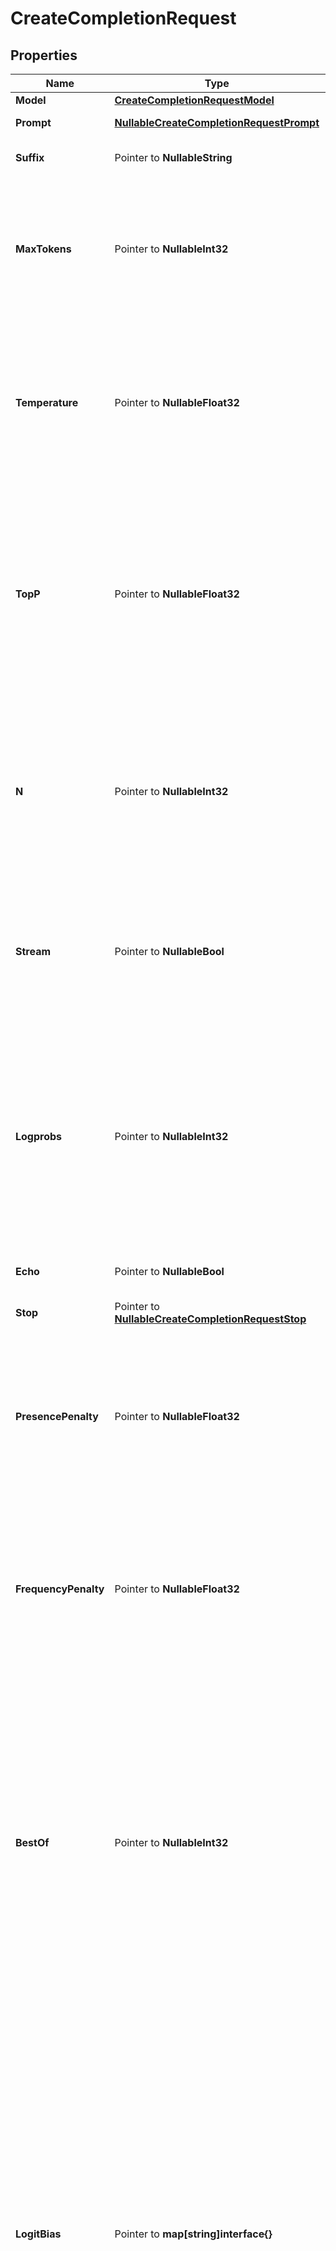 # CreateCompletionRequest

## Properties

Name | Type | Description | Notes
------------ | ------------- | ------------- | -------------
**Model** | [**CreateCompletionRequestModel**](CreateCompletionRequestModel.md) |  | 
**Prompt** | [**NullableCreateCompletionRequestPrompt**](CreateCompletionRequestPrompt.md) |  | [default to <|endoftext|>]
**Suffix** | Pointer to **NullableString** | The suffix that comes after a completion of inserted text. | [optional] 
**MaxTokens** | Pointer to **NullableInt32** | The maximum number of [tokens](/tokenizer) to generate in the completion.  The token count of your prompt plus &#x60;max_tokens&#x60; cannot exceed the model&#39;s context length. [Example Python code](https://github.com/openai/openai-cookbook/blob/main/examples/How_to_count_tokens_with_tiktoken.ipynb) for counting tokens.  | [optional] [default to 16]
**Temperature** | Pointer to **NullableFloat32** | What sampling temperature to use, between 0 and 2. Higher values like 0.8 will make the output more random, while lower values like 0.2 will make it more focused and deterministic.  We generally recommend altering this or &#x60;top_p&#x60; but not both.  | [optional] [default to 1]
**TopP** | Pointer to **NullableFloat32** | An alternative to sampling with temperature, called nucleus sampling, where the model considers the results of the tokens with top_p probability mass. So 0.1 means only the tokens comprising the top 10% probability mass are considered.  We generally recommend altering this or &#x60;temperature&#x60; but not both.  | [optional] [default to 1]
**N** | Pointer to **NullableInt32** | How many completions to generate for each prompt.  **Note:** Because this parameter generates many completions, it can quickly consume your token quota. Use carefully and ensure that you have reasonable settings for &#x60;max_tokens&#x60; and &#x60;stop&#x60;.  | [optional] [default to 1]
**Stream** | Pointer to **NullableBool** | Whether to stream back partial progress. If set, tokens will be sent as data-only [server-sent events](https://developer.mozilla.org/en-US/docs/Web/API/Server-sent_events/Using_server-sent_events#Event_stream_format) as they become available, with the stream terminated by a &#x60;data: [DONE]&#x60; message. [Example Python code](https://github.com/openai/openai-cookbook/blob/main/examples/How_to_stream_completions.ipynb).  | [optional] [default to false]
**Logprobs** | Pointer to **NullableInt32** | Include the log probabilities on the &#x60;logprobs&#x60; most likely tokens, as well the chosen tokens. For example, if &#x60;logprobs&#x60; is 5, the API will return a list of the 5 most likely tokens. The API will always return the &#x60;logprob&#x60; of the sampled token, so there may be up to &#x60;logprobs+1&#x60; elements in the response.  The maximum value for &#x60;logprobs&#x60; is 5.  | [optional] 
**Echo** | Pointer to **NullableBool** | Echo back the prompt in addition to the completion  | [optional] [default to false]
**Stop** | Pointer to [**NullableCreateCompletionRequestStop**](CreateCompletionRequestStop.md) |  | [optional] [default to null]
**PresencePenalty** | Pointer to **NullableFloat32** | Number between -2.0 and 2.0. Positive values penalize new tokens based on whether they appear in the text so far, increasing the model&#39;s likelihood to talk about new topics.  [See more information about frequency and presence penalties.](/docs/api-reference/parameter-details)  | [optional] [default to 0]
**FrequencyPenalty** | Pointer to **NullableFloat32** | Number between -2.0 and 2.0. Positive values penalize new tokens based on their existing frequency in the text so far, decreasing the model&#39;s likelihood to repeat the same line verbatim.  [See more information about frequency and presence penalties.](/docs/api-reference/parameter-details)  | [optional] [default to 0]
**BestOf** | Pointer to **NullableInt32** | Generates &#x60;best_of&#x60; completions server-side and returns the \&quot;best\&quot; (the one with the highest log probability per token). Results cannot be streamed.  When used with &#x60;n&#x60;, &#x60;best_of&#x60; controls the number of candidate completions and &#x60;n&#x60; specifies how many to return – &#x60;best_of&#x60; must be greater than &#x60;n&#x60;.  **Note:** Because this parameter generates many completions, it can quickly consume your token quota. Use carefully and ensure that you have reasonable settings for &#x60;max_tokens&#x60; and &#x60;stop&#x60;.  | [optional] [default to 1]
**LogitBias** | Pointer to **map[string]interface{}** | Modify the likelihood of specified tokens appearing in the completion.  Accepts a json object that maps tokens (specified by their token ID in the GPT tokenizer) to an associated bias value from -100 to 100. You can use this [tokenizer tool](/tokenizer?view&#x3D;bpe) (which works for both GPT-2 and GPT-3) to convert text to token IDs. Mathematically, the bias is added to the logits generated by the model prior to sampling. The exact effect will vary per model, but values between -1 and 1 should decrease or increase likelihood of selection; values like -100 or 100 should result in a ban or exclusive selection of the relevant token.  As an example, you can pass &#x60;{\&quot;50256\&quot;: -100}&#x60; to prevent the &lt;|endoftext|&gt; token from being generated.  | [optional] 
**User** | Pointer to **string** | A unique identifier representing your end-user, which can help OpenAI to monitor and detect abuse. [Learn more](/docs/guides/safety-best-practices/end-user-ids).  | [optional] 

## Methods

### NewCreateCompletionRequest

`func NewCreateCompletionRequest(model CreateCompletionRequestModel, prompt NullableCreateCompletionRequestPrompt, ) *CreateCompletionRequest`

NewCreateCompletionRequest instantiates a new CreateCompletionRequest object
This constructor will assign default values to properties that have it defined,
and makes sure properties required by API are set, but the set of arguments
will change when the set of required properties is changed

### NewCreateCompletionRequestWithDefaults

`func NewCreateCompletionRequestWithDefaults() *CreateCompletionRequest`

NewCreateCompletionRequestWithDefaults instantiates a new CreateCompletionRequest object
This constructor will only assign default values to properties that have it defined,
but it doesn't guarantee that properties required by API are set

### GetModel

`func (o *CreateCompletionRequest) GetModel() CreateCompletionRequestModel`

GetModel returns the Model field if non-nil, zero value otherwise.

### GetModelOk

`func (o *CreateCompletionRequest) GetModelOk() (*CreateCompletionRequestModel, bool)`

GetModelOk returns a tuple with the Model field if it's non-nil, zero value otherwise
and a boolean to check if the value has been set.

### SetModel

`func (o *CreateCompletionRequest) SetModel(v CreateCompletionRequestModel)`

SetModel sets Model field to given value.


### GetPrompt

`func (o *CreateCompletionRequest) GetPrompt() CreateCompletionRequestPrompt`

GetPrompt returns the Prompt field if non-nil, zero value otherwise.

### GetPromptOk

`func (o *CreateCompletionRequest) GetPromptOk() (*CreateCompletionRequestPrompt, bool)`

GetPromptOk returns a tuple with the Prompt field if it's non-nil, zero value otherwise
and a boolean to check if the value has been set.

### SetPrompt

`func (o *CreateCompletionRequest) SetPrompt(v CreateCompletionRequestPrompt)`

SetPrompt sets Prompt field to given value.


### SetPromptNil

`func (o *CreateCompletionRequest) SetPromptNil(b bool)`

 SetPromptNil sets the value for Prompt to be an explicit nil

### UnsetPrompt
`func (o *CreateCompletionRequest) UnsetPrompt()`

UnsetPrompt ensures that no value is present for Prompt, not even an explicit nil
### GetSuffix

`func (o *CreateCompletionRequest) GetSuffix() string`

GetSuffix returns the Suffix field if non-nil, zero value otherwise.

### GetSuffixOk

`func (o *CreateCompletionRequest) GetSuffixOk() (*string, bool)`

GetSuffixOk returns a tuple with the Suffix field if it's non-nil, zero value otherwise
and a boolean to check if the value has been set.

### SetSuffix

`func (o *CreateCompletionRequest) SetSuffix(v string)`

SetSuffix sets Suffix field to given value.

### HasSuffix

`func (o *CreateCompletionRequest) HasSuffix() bool`

HasSuffix returns a boolean if a field has been set.

### SetSuffixNil

`func (o *CreateCompletionRequest) SetSuffixNil(b bool)`

 SetSuffixNil sets the value for Suffix to be an explicit nil

### UnsetSuffix
`func (o *CreateCompletionRequest) UnsetSuffix()`

UnsetSuffix ensures that no value is present for Suffix, not even an explicit nil
### GetMaxTokens

`func (o *CreateCompletionRequest) GetMaxTokens() int32`

GetMaxTokens returns the MaxTokens field if non-nil, zero value otherwise.

### GetMaxTokensOk

`func (o *CreateCompletionRequest) GetMaxTokensOk() (*int32, bool)`

GetMaxTokensOk returns a tuple with the MaxTokens field if it's non-nil, zero value otherwise
and a boolean to check if the value has been set.

### SetMaxTokens

`func (o *CreateCompletionRequest) SetMaxTokens(v int32)`

SetMaxTokens sets MaxTokens field to given value.

### HasMaxTokens

`func (o *CreateCompletionRequest) HasMaxTokens() bool`

HasMaxTokens returns a boolean if a field has been set.

### SetMaxTokensNil

`func (o *CreateCompletionRequest) SetMaxTokensNil(b bool)`

 SetMaxTokensNil sets the value for MaxTokens to be an explicit nil

### UnsetMaxTokens
`func (o *CreateCompletionRequest) UnsetMaxTokens()`

UnsetMaxTokens ensures that no value is present for MaxTokens, not even an explicit nil
### GetTemperature

`func (o *CreateCompletionRequest) GetTemperature() float32`

GetTemperature returns the Temperature field if non-nil, zero value otherwise.

### GetTemperatureOk

`func (o *CreateCompletionRequest) GetTemperatureOk() (*float32, bool)`

GetTemperatureOk returns a tuple with the Temperature field if it's non-nil, zero value otherwise
and a boolean to check if the value has been set.

### SetTemperature

`func (o *CreateCompletionRequest) SetTemperature(v float32)`

SetTemperature sets Temperature field to given value.

### HasTemperature

`func (o *CreateCompletionRequest) HasTemperature() bool`

HasTemperature returns a boolean if a field has been set.

### SetTemperatureNil

`func (o *CreateCompletionRequest) SetTemperatureNil(b bool)`

 SetTemperatureNil sets the value for Temperature to be an explicit nil

### UnsetTemperature
`func (o *CreateCompletionRequest) UnsetTemperature()`

UnsetTemperature ensures that no value is present for Temperature, not even an explicit nil
### GetTopP

`func (o *CreateCompletionRequest) GetTopP() float32`

GetTopP returns the TopP field if non-nil, zero value otherwise.

### GetTopPOk

`func (o *CreateCompletionRequest) GetTopPOk() (*float32, bool)`

GetTopPOk returns a tuple with the TopP field if it's non-nil, zero value otherwise
and a boolean to check if the value has been set.

### SetTopP

`func (o *CreateCompletionRequest) SetTopP(v float32)`

SetTopP sets TopP field to given value.

### HasTopP

`func (o *CreateCompletionRequest) HasTopP() bool`

HasTopP returns a boolean if a field has been set.

### SetTopPNil

`func (o *CreateCompletionRequest) SetTopPNil(b bool)`

 SetTopPNil sets the value for TopP to be an explicit nil

### UnsetTopP
`func (o *CreateCompletionRequest) UnsetTopP()`

UnsetTopP ensures that no value is present for TopP, not even an explicit nil
### GetN

`func (o *CreateCompletionRequest) GetN() int32`

GetN returns the N field if non-nil, zero value otherwise.

### GetNOk

`func (o *CreateCompletionRequest) GetNOk() (*int32, bool)`

GetNOk returns a tuple with the N field if it's non-nil, zero value otherwise
and a boolean to check if the value has been set.

### SetN

`func (o *CreateCompletionRequest) SetN(v int32)`

SetN sets N field to given value.

### HasN

`func (o *CreateCompletionRequest) HasN() bool`

HasN returns a boolean if a field has been set.

### SetNNil

`func (o *CreateCompletionRequest) SetNNil(b bool)`

 SetNNil sets the value for N to be an explicit nil

### UnsetN
`func (o *CreateCompletionRequest) UnsetN()`

UnsetN ensures that no value is present for N, not even an explicit nil
### GetStream

`func (o *CreateCompletionRequest) GetStream() bool`

GetStream returns the Stream field if non-nil, zero value otherwise.

### GetStreamOk

`func (o *CreateCompletionRequest) GetStreamOk() (*bool, bool)`

GetStreamOk returns a tuple with the Stream field if it's non-nil, zero value otherwise
and a boolean to check if the value has been set.

### SetStream

`func (o *CreateCompletionRequest) SetStream(v bool)`

SetStream sets Stream field to given value.

### HasStream

`func (o *CreateCompletionRequest) HasStream() bool`

HasStream returns a boolean if a field has been set.

### SetStreamNil

`func (o *CreateCompletionRequest) SetStreamNil(b bool)`

 SetStreamNil sets the value for Stream to be an explicit nil

### UnsetStream
`func (o *CreateCompletionRequest) UnsetStream()`

UnsetStream ensures that no value is present for Stream, not even an explicit nil
### GetLogprobs

`func (o *CreateCompletionRequest) GetLogprobs() int32`

GetLogprobs returns the Logprobs field if non-nil, zero value otherwise.

### GetLogprobsOk

`func (o *CreateCompletionRequest) GetLogprobsOk() (*int32, bool)`

GetLogprobsOk returns a tuple with the Logprobs field if it's non-nil, zero value otherwise
and a boolean to check if the value has been set.

### SetLogprobs

`func (o *CreateCompletionRequest) SetLogprobs(v int32)`

SetLogprobs sets Logprobs field to given value.

### HasLogprobs

`func (o *CreateCompletionRequest) HasLogprobs() bool`

HasLogprobs returns a boolean if a field has been set.

### SetLogprobsNil

`func (o *CreateCompletionRequest) SetLogprobsNil(b bool)`

 SetLogprobsNil sets the value for Logprobs to be an explicit nil

### UnsetLogprobs
`func (o *CreateCompletionRequest) UnsetLogprobs()`

UnsetLogprobs ensures that no value is present for Logprobs, not even an explicit nil
### GetEcho

`func (o *CreateCompletionRequest) GetEcho() bool`

GetEcho returns the Echo field if non-nil, zero value otherwise.

### GetEchoOk

`func (o *CreateCompletionRequest) GetEchoOk() (*bool, bool)`

GetEchoOk returns a tuple with the Echo field if it's non-nil, zero value otherwise
and a boolean to check if the value has been set.

### SetEcho

`func (o *CreateCompletionRequest) SetEcho(v bool)`

SetEcho sets Echo field to given value.

### HasEcho

`func (o *CreateCompletionRequest) HasEcho() bool`

HasEcho returns a boolean if a field has been set.

### SetEchoNil

`func (o *CreateCompletionRequest) SetEchoNil(b bool)`

 SetEchoNil sets the value for Echo to be an explicit nil

### UnsetEcho
`func (o *CreateCompletionRequest) UnsetEcho()`

UnsetEcho ensures that no value is present for Echo, not even an explicit nil
### GetStop

`func (o *CreateCompletionRequest) GetStop() CreateCompletionRequestStop`

GetStop returns the Stop field if non-nil, zero value otherwise.

### GetStopOk

`func (o *CreateCompletionRequest) GetStopOk() (*CreateCompletionRequestStop, bool)`

GetStopOk returns a tuple with the Stop field if it's non-nil, zero value otherwise
and a boolean to check if the value has been set.

### SetStop

`func (o *CreateCompletionRequest) SetStop(v CreateCompletionRequestStop)`

SetStop sets Stop field to given value.

### HasStop

`func (o *CreateCompletionRequest) HasStop() bool`

HasStop returns a boolean if a field has been set.

### SetStopNil

`func (o *CreateCompletionRequest) SetStopNil(b bool)`

 SetStopNil sets the value for Stop to be an explicit nil

### UnsetStop
`func (o *CreateCompletionRequest) UnsetStop()`

UnsetStop ensures that no value is present for Stop, not even an explicit nil
### GetPresencePenalty

`func (o *CreateCompletionRequest) GetPresencePenalty() float32`

GetPresencePenalty returns the PresencePenalty field if non-nil, zero value otherwise.

### GetPresencePenaltyOk

`func (o *CreateCompletionRequest) GetPresencePenaltyOk() (*float32, bool)`

GetPresencePenaltyOk returns a tuple with the PresencePenalty field if it's non-nil, zero value otherwise
and a boolean to check if the value has been set.

### SetPresencePenalty

`func (o *CreateCompletionRequest) SetPresencePenalty(v float32)`

SetPresencePenalty sets PresencePenalty field to given value.

### HasPresencePenalty

`func (o *CreateCompletionRequest) HasPresencePenalty() bool`

HasPresencePenalty returns a boolean if a field has been set.

### SetPresencePenaltyNil

`func (o *CreateCompletionRequest) SetPresencePenaltyNil(b bool)`

 SetPresencePenaltyNil sets the value for PresencePenalty to be an explicit nil

### UnsetPresencePenalty
`func (o *CreateCompletionRequest) UnsetPresencePenalty()`

UnsetPresencePenalty ensures that no value is present for PresencePenalty, not even an explicit nil
### GetFrequencyPenalty

`func (o *CreateCompletionRequest) GetFrequencyPenalty() float32`

GetFrequencyPenalty returns the FrequencyPenalty field if non-nil, zero value otherwise.

### GetFrequencyPenaltyOk

`func (o *CreateCompletionRequest) GetFrequencyPenaltyOk() (*float32, bool)`

GetFrequencyPenaltyOk returns a tuple with the FrequencyPenalty field if it's non-nil, zero value otherwise
and a boolean to check if the value has been set.

### SetFrequencyPenalty

`func (o *CreateCompletionRequest) SetFrequencyPenalty(v float32)`

SetFrequencyPenalty sets FrequencyPenalty field to given value.

### HasFrequencyPenalty

`func (o *CreateCompletionRequest) HasFrequencyPenalty() bool`

HasFrequencyPenalty returns a boolean if a field has been set.

### SetFrequencyPenaltyNil

`func (o *CreateCompletionRequest) SetFrequencyPenaltyNil(b bool)`

 SetFrequencyPenaltyNil sets the value for FrequencyPenalty to be an explicit nil

### UnsetFrequencyPenalty
`func (o *CreateCompletionRequest) UnsetFrequencyPenalty()`

UnsetFrequencyPenalty ensures that no value is present for FrequencyPenalty, not even an explicit nil
### GetBestOf

`func (o *CreateCompletionRequest) GetBestOf() int32`

GetBestOf returns the BestOf field if non-nil, zero value otherwise.

### GetBestOfOk

`func (o *CreateCompletionRequest) GetBestOfOk() (*int32, bool)`

GetBestOfOk returns a tuple with the BestOf field if it's non-nil, zero value otherwise
and a boolean to check if the value has been set.

### SetBestOf

`func (o *CreateCompletionRequest) SetBestOf(v int32)`

SetBestOf sets BestOf field to given value.

### HasBestOf

`func (o *CreateCompletionRequest) HasBestOf() bool`

HasBestOf returns a boolean if a field has been set.

### SetBestOfNil

`func (o *CreateCompletionRequest) SetBestOfNil(b bool)`

 SetBestOfNil sets the value for BestOf to be an explicit nil

### UnsetBestOf
`func (o *CreateCompletionRequest) UnsetBestOf()`

UnsetBestOf ensures that no value is present for BestOf, not even an explicit nil
### GetLogitBias

`func (o *CreateCompletionRequest) GetLogitBias() map[string]interface{}`

GetLogitBias returns the LogitBias field if non-nil, zero value otherwise.

### GetLogitBiasOk

`func (o *CreateCompletionRequest) GetLogitBiasOk() (*map[string]interface{}, bool)`

GetLogitBiasOk returns a tuple with the LogitBias field if it's non-nil, zero value otherwise
and a boolean to check if the value has been set.

### SetLogitBias

`func (o *CreateCompletionRequest) SetLogitBias(v map[string]interface{})`

SetLogitBias sets LogitBias field to given value.

### HasLogitBias

`func (o *CreateCompletionRequest) HasLogitBias() bool`

HasLogitBias returns a boolean if a field has been set.

### SetLogitBiasNil

`func (o *CreateCompletionRequest) SetLogitBiasNil(b bool)`

 SetLogitBiasNil sets the value for LogitBias to be an explicit nil

### UnsetLogitBias
`func (o *CreateCompletionRequest) UnsetLogitBias()`

UnsetLogitBias ensures that no value is present for LogitBias, not even an explicit nil
### GetUser

`func (o *CreateCompletionRequest) GetUser() string`

GetUser returns the User field if non-nil, zero value otherwise.

### GetUserOk

`func (o *CreateCompletionRequest) GetUserOk() (*string, bool)`

GetUserOk returns a tuple with the User field if it's non-nil, zero value otherwise
and a boolean to check if the value has been set.

### SetUser

`func (o *CreateCompletionRequest) SetUser(v string)`

SetUser sets User field to given value.

### HasUser

`func (o *CreateCompletionRequest) HasUser() bool`

HasUser returns a boolean if a field has been set.


[[Back to Model list]](../README.md#documentation-for-models) [[Back to API list]](../README.md#documentation-for-api-endpoints) [[Back to README]](../README.md)


